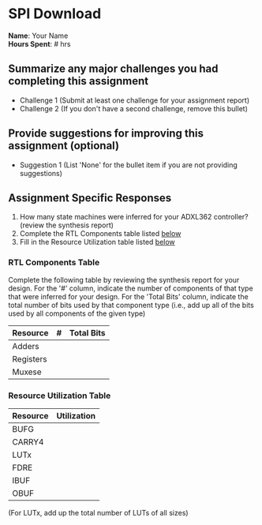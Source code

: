 # SPI Download

**Name**: Your Name<br>
**Hours Spent**: # hrs<br>

## Summarize any major challenges you had completing this assignment
* Challenge 1 (Submit at least one challenge for your assignment report)
* Challenge 2 (If you don't have a second challenge, remove this bullet)

## Provide suggestions for improving this assignment (optional)
  * Suggestion 1 (List 'None' for the bullet item if you are not providing suggestions)

## Assignment Specific Responses
  1. How many state machines were inferred for your ADXL362 controller? (review the synthesis report)
  2. Complete the RTL Components table listed [below](#rtl-components-table)
  3. Fill in the Resource Utilization table listed [below](#resource-utilization-table)


### RTL Components Table

Complete the following table by reviewing the synthesis report for your design.
For the '#' column, indicate the number of components of that type that were inferred for your design.
For the 'Total Bits' column, indicate the total number of bits used by that component type (i.e., add up all of the bits used by all components of the given type)

| Resource | # | Total Bits |
| ---- | ---- | ---- |
| Adders   |  |  |
| Registers   |  |  |
| Muxese   |  |  |
 
### Resource Utilization Table

| Resource | Utilization |
| ---- | ---- |
| BUFG   |  |
| CARRY4 |  |
| LUTx   |  |
| FDRE   |  |
| IBUF   |  |
| OBUF   |  |

(For LUTx, add up the total number of LUTs of all sizes)